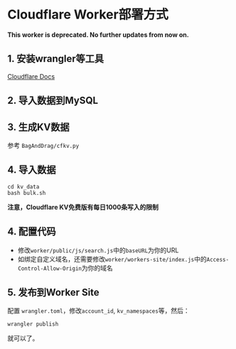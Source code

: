 # Cloudflare Worker部署方式
**This worker is deprecated. No further updates from now on.**

## 1. 安装wrangler等工具
[Cloudflare Docs](https://developers.cloudflare.com/workers/cli-wrangler)
## 2. 导入数据到MySQL

## 3. 生成KV数据
参考 `BagAndDrag/cfkv.py`

## 4. 导入数据
```shell
cd kv_data
bash bulk.sh
```
**注意，Cloudflare KV免费版有每日1000条写入的限制**

## 4. 配置代码
* 修改`worker/public/js/search.js`中的`baseURL`为你的URL
* 如绑定自定义域名，还需要修改`worker/workers-site/index.js`中的`Access-Control-Allow-Origin`为你的域名

## 5.  发布到Worker Site
配置 `wrangler.toml`，修改`account_id`, `kv_namespaces`等，然后：
```shell
wrangler publish
```
就可以了。